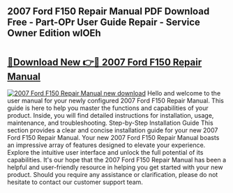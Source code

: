 ## 2007 Ford F150 Repair Manual PDF Download Free - Part-OPr User Guide Repair - Service Owner Edition wlOEh

# <h2><a href="http://bc369.oget.top/?id=2007+Ford+F150+Repair+Manual">🔗Download New 👉🔴 2007 Ford F150 Repair Manual</a></h2>

[![2007 Ford F150 Repair Manual new download](https://i.imgur.com/5g1atiW.png)](http://bc369.oget.top/?id=2007+Ford+F150+Repair+Manual)
Hello and welcome to the user manual for your newly configured 2007 Ford F150 Repair Manual. This guide is here to help you master the functions and capabilities of your product. Inside, you will find detailed instructions for installation, usage, maintenance, and troubleshooting. Step-by-Step Installation Guide This section provides a clear and concise installation guide for your new 2007 Ford F150 Repair Manual. Your new 2007 Ford F150 Repair Manual boasts an impressive array of features designed to elevate your experience. Explore the intuitive user interface and unlock the full potential of its capabilities. It's our hope that the 2007 Ford F150 Repair Manual has been a helpful and user-friendly resource in helping you get started with your new product. Should you require any assistance or clarification, please do not hesitate to contact our customer support team.
